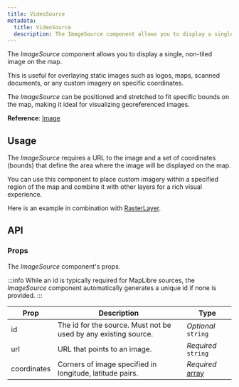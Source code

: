 ```yaml
---
title: VideoSource
metadata:
  title: VideoSource
  description: The ImageSource component allows you to display a single, non-tiled image on the map.
---
```


The *ImageSource* component allows you to display a single, non-tiled image on the map.

This is useful for overlaying static images such as logos, maps, scanned documents, or any custom imagery on specific coordinates.

The *ImageSource* can be positioned and stretched to fit specific bounds on the map, making it ideal for visualizing georeferenced images.

**Reference**: [Image](https://maplibre.org/maplibre-style-spec/sources/#image)

## Usage

The *ImageSource* requires a URL to the image and a set of coordinates (bounds) that define the area where the image will be displayed on the map.

You can use this component to place custom imagery within a specified region of the map and combine it with other layers for a rich visual experience.

Here is an example in combination with [RasterLayer](/docs/layers/raster).

<example id="sources/image" />

## API

### Props

The *ImageSource* component's props.

:::info
While an id is typically required for MapLibre sources, the *ImageSource* component automatically generates a unique id if none is provided.
:::

| Prop | Description                                                            | Type |
|------|------------------------------------------------------------------------|------|
| id | The id for the source. Must not be used by any existing source.          | *Optional* `string` |
| url | URL that points to an image. | *Required* `string` |
| coordinates | Corners of image specified in longitude, latitude pairs. | *Required* [array](https://maplibre.org/maplibre-style-spec/types/#array) |